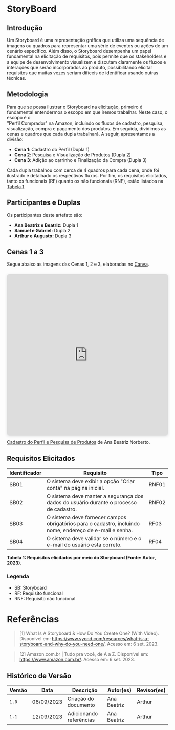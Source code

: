 # StoryBoard

## Introdução

Um Storyboard é uma representação gráfica que utiliza uma sequência de imagens ou
quadros para representar uma série de eventos ou ações de um cenário específico.
Além disso, o Storyboard desempenha um papel fundamental na elicitação de requisitos, pois permite 
que os stakeholders e a equipe de desenvolvimento visualizem e discutam claramente os fluxos e 
interações que serão incorporados ao produto, possibilitando elicitar requisitos que muitas vezes seriam 
difíceis de identificar usando outras técnicas.


## Metodologia

Para que se possa ilustrar o Storyboard na elicitação, primeiro é 
fundamental entendermos o escopo em que iremos trabalhar. Neste caso, o escopo é o  
"Perfil Comprador" na Amazon, incluindo os fluxos de cadastro, pesquisa, 
visualização, compra e pagamento dos produtos. Em seguida, dividimos as cenas e quadros que cada dupla trabalhará. A seguir, apresentamos a divisão:

- **Cena 1**: Cadastro do Perfil (Dupla 1)
- **Cena 2**: Pesquisa e Visualização de Produtos (Dupla 2)
- **Cena 3**: Adição ao carrinho e Finalização da Compra (Dupla 3)

Cada dupla trabalhou com cerca de 4 quadros para cada cena, onde foi ilustrado e detalhado os 
respectivos fluxos. Por fim, os requisitos elicitados, tanto os funcionais (RF) quanto os não 
funcionais (RNF), estão listados na [Tabela 1](#requisitos-elicitados).

## Participantes e Duplas

Os participantes deste artefato são:

- **Ana Beatriz e Beatriz:** Dupla 1
- **Samuel e Gabriel:** Dupla 2
- **Arthur e Augusto:** Dupla 3

## Cenas 1 a 3

Segue abaixo as imagens das Cenas 1, 2 e 3, elaboradas no [Canva](https://www.canva.com/).

<div style="position: relative; width: 100%; height: 0; padding-top: 100.0000%;
 padding-bottom: 0; box-shadow: 0 2px 8px 0 rgba(63,69,81,0.16); margin-top: 1.6em; margin-bottom: 0.9em; overflow: hidden;
 border-radius: 8px; will-change: transform;">
  <iframe loading="lazy" style="position: absolute; width: 100%; height: 100%; top: 0; left: 0; border: none; padding: 0;margin: 0;"
    src="https:&#x2F;&#x2F;www.canva.com&#x2F;design&#x2F;DAFtuvJGkhk&#x2F;view?embed" allowfullscreen="allowfullscreen" allow="fullscreen">
  </iframe>
</div>
<a href="https:&#x2F;&#x2F;www.canva.com&#x2F;design&#x2F;DAFtuvJGkhk&#x2F;view?utm_content=DAFtuvJGkhk&amp;utm_campaign=designshare&amp;utm_medium=embeds&amp;utm_source=link" target="_blank" rel="noopener">Cadastro do Perfil e Pesquisa de Produtos</a> de Ana Beatriz Norberto.


## Requisitos Elicitados



| Identificador | Requisito                                                                                                | Tipo  |
| ------------- | -------------------------------------------------------------------------------------------------------- | ----- |
| SB01          | O sistema deve exibir a opção "Criar conta" na página inicial.                                           | RNF01 |
| SB02          | O sistema deve manter a segurança dos dados do usuário durante o processo de cadastro.                   | RNF02 |
| SB03          | O sistema deve fornecer campos obrigatórios para o cadastro, incluindo nome, endereço de e-mail e senha. | RF03  |
| SB04          | O sistema deve validar se o número e o e-mail do usuário esta correto.                                   | RF04  |



**Tabela 1: Requisitos elicitados por meio do Storyboard (Fonte: Autor, 2023).**


### Legenda

- SB: Storyboard
- RF: Requisito funcional
- RNF: Requisito não funcional
  

# Referências

> [1] What Is A Storyboard & How Do You Create One? (With Video). Disponível em: <https://www.vyond.com/resources/what-is-a-storyboard-and-why-do-you-need-one/>. Acesso em: 6 set. 2023.

> [2] Amazon.com.br | Tudo pra você, de A a Z. Disponível em: <https://www.amazon.com.br/>. Acesso em: 6 set. 2023.


## Histórico de Versão


| Versão | Data       | Descrição               | Autor(es)   | Revisor(es) |
| ------ | ---------- | ----------------------- | ----------- | ----------- |
| `1.0`  | 06/09/2023 | Criação do documento    | Ana Beatriz | Arthur      |
| `1.1`  | 12/09/2023 | Adicionando referências | Ana Beatriz | Arthur      |